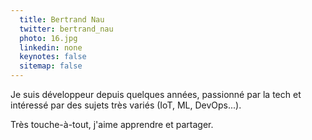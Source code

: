 ```yaml
---
  title: Bertrand Nau
  twitter: bertrand_nau
  photo: 16.jpg
  linkedin: none
  keynotes: false
  sitemap: false
---
```

Je suis développeur depuis quelques années, passionné par la tech et intéressé par des sujets très variés (IoT, ML, DevOps...).

Très touche-à-tout, j'aime apprendre et partager.
